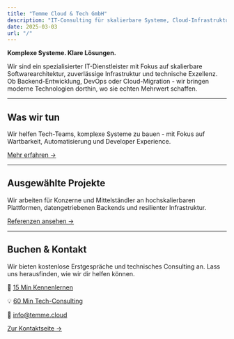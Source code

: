 ```yaml
---
title: "Temme Cloud & Tech GmbH"
description: "IT-Consulting für skalierbare Systeme, Cloud-Infrastruktur und Backend-Architektur."
date: 2025-03-03
url: "/"
---
```



**Komplexe Systeme. Klare Lösungen.**

Wir sind ein spezialisierter IT-Dienstleister mit Fokus auf skalierbare Softwarearchitektur, zuverlässige Infrastruktur und technische Exzellenz. Ob Backend-Entwicklung, DevOps oder Cloud-Migration - wir bringen moderne Technologien dorthin, wo sie echten Mehrwert schaffen.

---

## Was wir tun

Wir helfen Tech-Teams, komplexe Systeme zu bauen - mit Fokus auf Wartbarkeit, Automatisierung und Developer Experience.

[Mehr erfahren →](/services)

---

## Ausgewählte Projekte

Wir arbeiten für Konzerne und Mittelständler an hochskalierbaren Plattformen, datengetriebenen Backends und resilienter Infrastruktur.

[Referenzen ansehen →](/projects)

---

## Buchen & Kontakt

Wir bieten kostenlose Erstgespräche und technisches Consulting an. Lass uns herausfinden, wie wir dir helfen können.


🎯 [15 Min Kennenlernen](https://cal.com/robintemme/15min)

💡 [60 Min Tech-Consulting](https://cal.com/robintemme/tech-consulting)

📧 [info@temme.cloud](mailto:info@temme.cloud)

[Zur Kontaktseite →](/contact)
